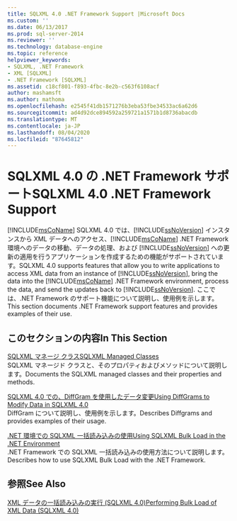 ```yaml
---
title: SQLXML 4.0 .NET Framework Support |Microsoft Docs
ms.custom: ''
ms.date: 06/13/2017
ms.prod: sql-server-2014
ms.reviewer: ''
ms.technology: database-engine
ms.topic: reference
helpviewer_keywords:
- SQLXML, .NET Framework
- XML [SQLXML]
- .NET Framework [SQLXML]
ms.assetid: c18cf801-f893-4fbc-8e2b-c563f6108acf
author: mashamsft
ms.author: mathoma
ms.openlocfilehash: e2545f41db1571276b3eba53fbe34533ac6a62d6
ms.sourcegitcommit: ad4d92dce894592a259721a1571b1d8736abacdb
ms.translationtype: MT
ms.contentlocale: ja-JP
ms.lasthandoff: 08/04/2020
ms.locfileid: "87645812"
---
```

# <a name="sqlxml-40-net-framework-support"></a><span data-ttu-id="ee25b-102">SQLXML 4.0 の .NET Framework サポート</span><span class="sxs-lookup"><span data-stu-id="ee25b-102">SQLXML 4.0 .NET Framework Support</span></span>
  [!INCLUDE[msCoName](../../includes/msconame-md.md)] <span data-ttu-id="ee25b-103">SQLXML 4.0 では、[!INCLUDE[ssNoVersion](../../includes/ssnoversion-md.md)] インスタンスから XML データへのアクセス、[!INCLUDE[msCoName](../../includes/msconame-md.md)] .NET Framework 環境へのデータの移動、データの処理、および [!INCLUDE[ssNoVersion](../../includes/ssnoversion-md.md)] への更新の適用を行うアプリケーションを作成するための機能がサポートされています。</span><span class="sxs-lookup"><span data-stu-id="ee25b-103">SQLXML 4.0 supports features that allow you to write applications to access XML data from an instance of [!INCLUDE[ssNoVersion](../../includes/ssnoversion-md.md)], bring the data into the [!INCLUDE[msCoName](../../includes/msconame-md.md)] .NET Framework environment, process the data, and send the updates back to [!INCLUDE[ssNoVersion](../../includes/ssnoversion-md.md)].</span></span> <span data-ttu-id="ee25b-104">ここでは、.NET Framework のサポート機能について説明し、使用例を示します。</span><span class="sxs-lookup"><span data-stu-id="ee25b-104">This section documents .NET Framework support features and provides examples of their use.</span></span>  
  
## <a name="in-this-section"></a><span data-ttu-id="ee25b-105">このセクションの内容</span><span class="sxs-lookup"><span data-stu-id="ee25b-105">In This Section</span></span>  
 [<span data-ttu-id="ee25b-106">SQLXML マネージ クラス</span><span class="sxs-lookup"><span data-stu-id="ee25b-106">SQLXML Managed Classes</span></span>](../../relational-databases/sqlxml-annotated-xsd-schemas-xpath-queries/net-framework-classes/sqlxml-4-0-net-framework-support-managed-classes.md)  
 <span data-ttu-id="ee25b-107">SQLXML マネージド クラスと、そのプロパティおよびメソッドについて説明します。</span><span class="sxs-lookup"><span data-stu-id="ee25b-107">Documents the SQLXML managed classes and their properties and methods.</span></span>  
  
 [<span data-ttu-id="ee25b-108">SQLXML 4.0 での、DiffGram を使用したデータ変更</span><span class="sxs-lookup"><span data-stu-id="ee25b-108">Using DiffGrams to Modify Data in SQLXML 4.0</span></span>](../../relational-databases/sqlxml-annotated-xsd-schemas-xpath-queries/diffgram/sqlxml-4-0-net-framework-support-using-diffgrams-to-modify-data.md)  
 <span data-ttu-id="ee25b-109">DiffGram について説明し、使用例を示します。</span><span class="sxs-lookup"><span data-stu-id="ee25b-109">Describes Diffgrams and provides examples of their usage.</span></span>  
  
 [<span data-ttu-id="ee25b-110">.NET 環境での SQLXML 一括読み込みの使用</span><span class="sxs-lookup"><span data-stu-id="ee25b-110">Using SQLXML Bulk Load in the .NET Environment</span></span>](../../relational-databases/sqlxml-annotated-xsd-schemas-xpath-queries/sqlxml-4-0-net-framework-support-using-bulk-load.md)  
 <span data-ttu-id="ee25b-111">.NET Framework での SQLXML 一括読み込みの使用方法について説明します。</span><span class="sxs-lookup"><span data-stu-id="ee25b-111">Describes how to use SQLXML Bulk Load with the .NET Framework.</span></span>  
  
## <a name="see-also"></a><span data-ttu-id="ee25b-112">参照</span><span class="sxs-lookup"><span data-stu-id="ee25b-112">See Also</span></span>  
 [<span data-ttu-id="ee25b-113">XML データの一括読み込みの実行 &#40;SQLXML 4.0&#41;</span><span class="sxs-lookup"><span data-stu-id="ee25b-113">Performing Bulk Load of XML Data &#40;SQLXML 4.0&#41;</span></span>](../../relational-databases/sqlxml-annotated-xsd-schemas-xpath-queries/bulk-load-xml/performing-bulk-load-of-xml-data-sqlxml-4-0.md)  
  
  
